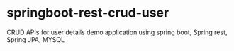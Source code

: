 # springboot-rest-crud-user
CRUD APIs for user details demo application using spring boot, Spring rest, Spring JPA, MYSQL
